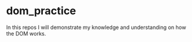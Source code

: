 # dom_practice

In this repos I will demonstrate my knowledge and understanding on how the DOM works.